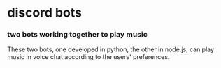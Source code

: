 # discord bots
### two bots working together to play music
These two bots, one developed in python, the other in node.js, can play music in voice chat according to the users' preferences.
